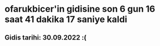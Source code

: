 # ofarukbicer'in gidisine son 6 gun 16 saat 41 dakika 17 saniye kaldi

## Gidis tarihi: 30.09.2022 :(